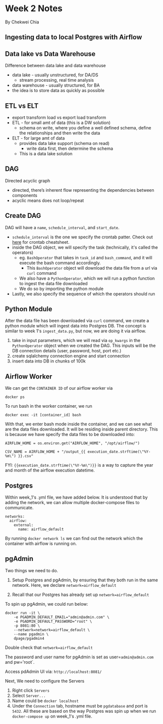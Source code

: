 # Week 2 Notes
By Chekwei Chia

## Ingesting data to local Postgres with Airflow

## Data lake vs Data Warehouse
Difference between data lake and data warehouse

- data lake - usually unstructured, for DA/DS
    - stream processing, real time analysis
- data warehouse - usually structured, for BA
- the idea is to store data as quickly as possible

## ETL vs ELT
- export transform load vs export load transform
- ETL - for small amt of data (this is a DW solution)
    - schema on write, where you define a well defined schema, define the relationships and then write the data
- ELT - for large amt of data
    - provides data lake support (schema on read)
        - write data first, then determine the schema
    - This is a data lake solution

## DAG
Directed acyclic graph

- directed, there’s inherent flow representing the dependencies between components
- acyclic means does not loop/repeat

## Create DAG
DAG will have a `name`, `schedule_interval`, and `start_date`.
- `schedule_interval` is the one we specify the crontab patter. Check out [here](https://crontab.guru/) for crontab cheatsheet. 
- inside the DAG object, we will specify the task (technically, it's called the operators)
  - eg. `BashOperator` that takes in `task_id` and `bash_command`, and it will execute the bash command accordingly.
    - This `BashOperator` object will download the data file from a url via `curl` command
  - We also have a `PythonOperator`, which we will run a python function to ingest the data file downloaded
  - We do so by importing the python module
- Lastly, we also specify the sequence of which the operators should run

## Python Module
After the data file has been downloaded via `curl` command, we create a python module which will ingest data into Postgres DB. The concept is similar to week 1's `ingest_data.py`, but now, we are doing it via airflow. 
1. take in input parameters, which we will read via `op_kwargs` in the `PythonOperator` object when we created the DAG. This inputs will be the DB connection details (user, password, host, port etc.)
2. create sqlalchemy connection engine and start connection
3. insert data into DB in chunks of 100k

## Airflow Worker
We can get the `CONTAINER ID` of our airflow worker via 
```
docker ps
```

To run bash in the worker container, we run 
```
docker exec -it [container_id] bash
```

With that, we enter bash mode inside the container, and we can see what are the data files downloaded. It will be residing inside parent directory. This is because we have specify the data files to be downloaded into:

```
AIRFLOW_HOME = os.environ.get("AIRFLOW_HOME", "/opt/airflow/")

CSV_NAME = AIRFLOW_HOME + "/output_{{ execution_date.strftime(\"%Y-%m\") }}.csv"

```

FYI: `{{execution_date.strftime(\"%Y-%m\")}}` is a way to capture the year and month of the airflow execution datetime. 

## Postgres

Within week_1's .yml file, we have added below. It is understood that by adding the network, we can allow multiple docker-compose files to communicate. 

```
networks:
  airflow:
    external:
      name: airflow_default
```

By running `docker network ls` we can find out the network which the container with airflow is running on. 


## pgAdmin
Two things we need to do. 

1. Setup Postgres and pgAdmin, by ensuring that they both run in the same network. Here, we declare `network=airflow_default`

2. Recall that our Postgres has already set up `network=airflow_default`

To spin up pgAdmin, we could run below:

```
docker run -it \  
    -e PGADMIN_DEFAULT_EMAIL="admin@admin.com" \  
    -e PGADMIN_DEFAULT_PASSWORD="root" \
    -p 8081:80 \ 
    --network=network=airflow_default \
    --name pgadmin \ 
    dpage/pgadmin4
```
Double check that `network=airflow_default`

The password and user name for pgAdmin is set as user=`admin@admin.com` and pw='root`.

Access pdAdmin UI via: `http://localhost:8081/` 

Next, We need to configure the Servers

1. Right click `Servers`
2. Select `Server...`
3. Name could be `docker localhost`
4. Under the `Connection` tab, hostname must be `pgdatabase` and port is `5432`. All these are based on the way Postgres was spin up when we run `docker-compose up` on week_1's .yml file. 

